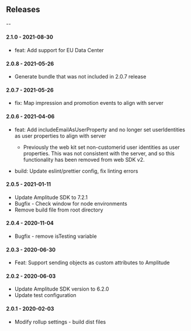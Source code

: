 ## Releases

--
#### 2.1.0 - 2021-08-30

-   feat: Add support for EU Data Center

#### 2.0.8 - 2021-05-26

-   Generate bundle that was not included in 2.0.7 release 

#### 2.0.7 - 2021-05-26

-   fix: Map impression and promotion events to align with server

#### 2.0.6 - 2021-04-06

-   feat: Add includeEmailAsUserProperty and no longer set userIdentities as user properties to align with server

    -   Previously the web kit set non-customerid user identities as user properties. This was not consistent with the server, and so this functionality has been removed from web SDK v2.

-   build: Update eslint/prettier config, fix linting errors

#### 2.0.5 - 2021-01-11

-   Update Amplitude SDK to 7.2.1
-   Bugfix - Check window for node environments
-   Remove build file from root directory

#### 2.0.4 - 2020-11-04

-   Bugfix - remove isTesting variable

#### 2.0.3 - 2020-06-30

-   Feat: Support sending objects as custom attributes to Amplitude

#### 2.0.2 - 2020-06-03

-   Update Amplitude SDK version to 6.2.0
-   Update test configuration

#### 2.0.1 - 2020-02-03

-   Modify rollup settings - build dist files
